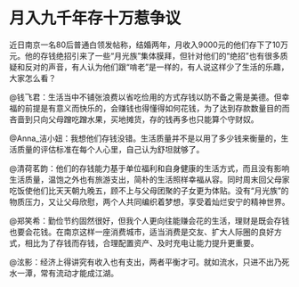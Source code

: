 # 月入九千年存十万惹争议

近日南京一名80后普通白领发帖称，结婚两年，月收入9000元的他们存下了10万元。他的存钱绝招引来了一些“月光族”集体膜拜，但针对他们的“绝招”也有很多质疑和反对的声音，有人认为他们跟“啃老”是一样的，有人说这样少了生活的乐趣，大家怎么看？

@钱飞君：生活当中不铺张浪费以省吃俭用的方式存钱以防不备之需是美德。但幸福的前提是有意义而快乐的，会赚钱也得懂得如何花钱，为了达到存款数量目的而吝啬到只向父母蹭吃蹭水果，买地摊货，存的钱再多也只能算个守财奴。

@Anna_洁小妞：我想他们存钱没错。生活质量并不是以用了多少钱来衡量的，生活质量的评估标准在每个人心里，自己认为舒坦就够了。

@清荷茗韵：他们的存钱能力基于单位福利和自身健康的生活方式，而且没有影响生活质量，温饱之外也有旅游支出，简朴的生活照样幸福从容。同时周末回父母家吃饭使他们比天天朝九晚五，顾不上与父母团聚的子女更为体贴。没有“月光族”的物质压力，又让父母欣慰，两个人共同编织着梦想，享受着灿烂安宁的精神世界。

@郑笑希：勤俭节约固然很好，但我个人更向往能赚会花的生活，理财是既会存钱也要会花钱。在南京这样一座消费城市，适当消费是交友、扩大人际圈的良好方式，相比为了存钱而存钱，合理配置资产、及时充电让能力提升更重要。

@泫影：经济上得讲究有收入也有支出，两者平衡才可。就如流水，只进不出乃死水一潭，常有流动才能成江湖。